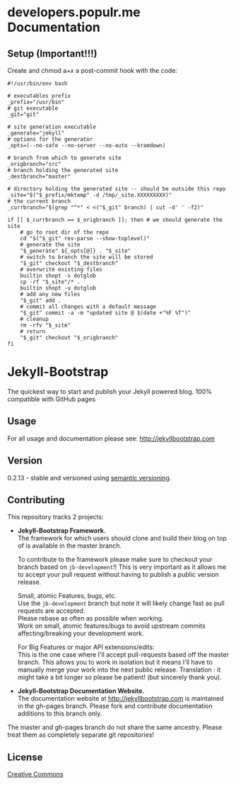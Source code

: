 # developers.populr.me Documentation

## Setup (Important!!!)

Create and chmod a+x a post-commit hook with the code:

    #!/usr/bin/env bash

    # executables prefix
    _prefix="/usr/bin"
    # git executable
    _git="git"

    # site generation executable
    _generate="jekyll"
    # options for the generator
    _opts=(--no-safe --no-server --no-auto --kramdown)

    # branch from which to generate site
    _origbranch="src"
    # branch holding the generated site
    _destbranch="master"

    # directory holding the generated site -- should be outside this repo
    _site="$("$_prefix/mktemp" -d /tmp/_site.XXXXXXXXX)"
    # the current branch
    _currbranch="$(grep "^*" < <("$_git" branch) | cut -d' ' -f2)"

    if [[ $_currbranch == $_origbranch ]]; then # we should generate the site
        # go to root dir of the repo
        cd "$("$_git" rev-parse --show-toplevel)"
        # generate the site
        "$_generate" ${_opts[@]} . "$_site"
        # switch to branch the site will be stored
        "$_git" checkout "$_destbranch"
        # overwrite existing files
        builtin shopt -s dotglob
        cp -rf "$_site"/* .
        builtin shopt -u dotglob
        # add any new files
        "$_git" add .
        # commit all changes with a default message
        "$_git" commit -a -m "updated site @ $(date +"%F %T")"
        # cleanup
        rm -rfv "$_site"
        # return
        "$_git" checkout "$_origbranch"
    fi



# Jekyll-Bootstrap

The quickest way to start and publish your Jekyll powered blog. 100% compatible with GitHub pages

## Usage

For all usage and documentation please see: <http://jekyllbootstrap.com>

## Version

0.2.13 - stable and versioned using [semantic versioning](http://semver.org/).

## Contributing 

This repository tracks 2 projects:

- **Jekyll-Bootstrap Framework.**  
  The framework for which users should clone and build their blog on top of is available in the master branch.
  
  To contribute to the framework please make sure to checkout your branch based on `jb-development`!!
  This is very important as it allows me to accept your pull request without having to publish a public version release.
  
  Small, atomic Features, bugs, etc.   
  Use the `jb-development` branch but note it will likely change fast as pull requests are accepted.   
  Please rebase as often as possible when working.   
  Work on small, atomic features/bugs to avoid upstream commits affecting/breaking your development work.
  
  For Big Features or major API extensions/edits:   
  This is the one case where I'll accept pull-requests based off the master branch.
  This allows you to work in isolation but it means I'll have to manually merge your work into the next public release.
  Translation : it might take a bit longer so please be patient! (but sincerely thank you).
 
- **Jekyll-Bootstrap Documentation Website.**    
  The documentation website at <http://jekyllbootstrap.com> is maintained in the gh-pages branch.
  Please fork and contribute documentation additions to this branch only.

The master and gh-pages branch do not share the same ancestry. Please treat them as completely separate git repositories!


## License

[Creative Commons](http://creativecommons.org/licenses/by-nc-sa/3.0/)
